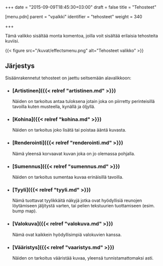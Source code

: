 +++
date = "2015-09-09T18:45:30+03:00"
draft = false
title = "Tehosteet"

[menu.pdn]
	parent = "vpalkki"
	identifier = "tehosteet"
	weight = 340

+++

Tämä valikko sisältää monta komentoa, joilla voit sisältää erilaisia tehosteita kuviisi.

{{< figure src="/kuvat/effectsmenu.png" alt="Tehosteet valikko" >}}

## Järjestys

Sisäänrakennetut tehosteet on jaettu seitsemään alavalikkoon:

*	### [Artistinen]({{< relref "artistinen.md" >}})

	Näiden on tarkoitus antaa tuloksena jotain joka on piirretty perinteisillä tavoilla kuten musteella, kynällä ja öljyllä.
	
*	### [Kohina]({{< relref "kohina.md" >}})

	Näiden on tarkoitus joko lisätä tai poistaa ääntä kuvasta.
		
*	### [Renderointi]({{< relref "renderointi.md" >}})	

	Nämä yleensä korvaavat kuvan joka on jo olemassa pohjalla.
	
*	### [Sumennus]({{< relref "sumennus.md" >}})

	Näiden on tarkoitus sumentaa kuvaa erinäisillä tavoilla.
		
*	### [Tyyli]({{< relref "tyyli.md" >}})

	Nämä tuottavat tyylikkäitä näkyjä jotka ovat hyödyllisiä reunojen löytämiseen jäljitystä varten, tai pelien tekstuurien tuottamiseen (esim. bump map).
		
*	### [Valokuva]({{< relref "valokuva.md" >}})

	Nämä ovat kaikkein hyödyllisimpiä valokuvien kanssa.
		
*	### [Vääristys]({{< relref "vaaristys.md" >}})
	
	Näiden on tarkoitus vääristää kuvaa, yleensä tunnistamattomaksi asti.

